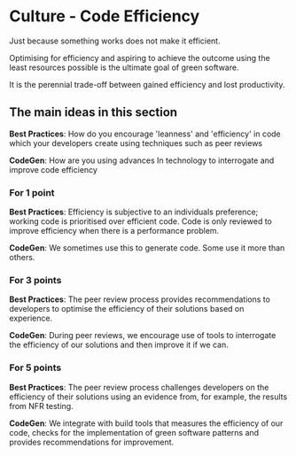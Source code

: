 # Culture - Code Efficiency

Just because something works does not make it efficient.

Optimising for efficiency and aspiring to achieve the outcome using the least resources possible is the ultimate goal of green software.

It is the perennial trade-off between gained efficiency and lost productivity.

## The main ideas in this section

**Best Practices**: How do you encourage 'leanness' and 'efficiency' in code which your developers create using techniques such as peer reviews

**CodeGen**: How are you using advances In technology to interrogate and improve code efficiency

### For 1 point

**Best Practices**: Efficiency is subjective to an individuals preference; working code is prioritised over efficient code. Code is only reviewed to improve efficiency when there is a performance problem.

**CodeGen**: We sometimes use this to generate code. Some use it more than others.

### For 3 points

**Best Practices**: The peer review process provides recommendations to developers to optimise the efficiency of their solutions based on experience.

**CodeGen**: During peer reviews, we encourage use of tools to interrogate the efficiency of our solutions and then improve it if we can.

### For 5 points

**Best Practices**: The peer review process challenges developers on the efficiency of their solutions using an evidence from, for example, the results from NFR testing.

**CodeGen**: We integrate with build tools that measures the efficiency of our code, checks for the implementation of green software patterns and provides recommendations for improvement.
